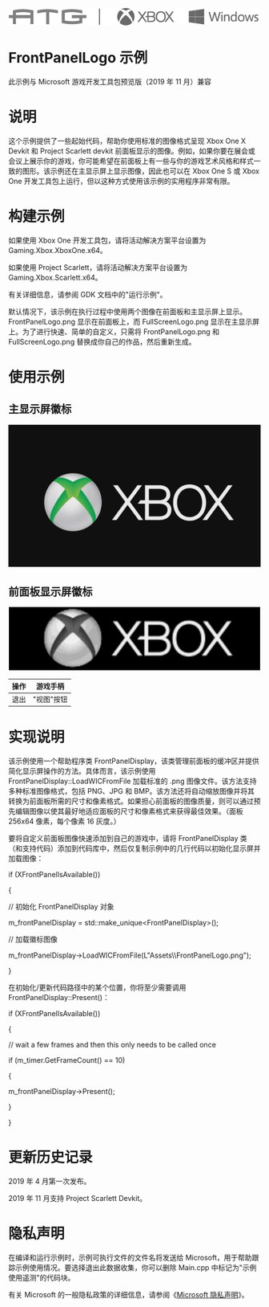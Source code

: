   ![](./media/image1.png)

#   FrontPanelLogo 示例

此示例与 Microsoft 游戏开发工具包预览版（2019 年 11 月）兼容

# 

# 说明

这个示例提供了一些起始代码，帮助你使用标准的图像格式呈现 Xbox One X
Devkit 和 Project Scarlett devkit
前面板显示的图像。例如，如果你要在展会或会议上展示你的游戏，你可能希望在前面板上有一些与你的游戏艺术风格和样式一致的图形。该示例还在主显示屏上显示图像，因此也可以在
Xbox One S 或 Xbox One
开发工具包上运行，但以这种方式使用该示例的实用程序非常有限。

# 构建示例

如果使用 Xbox One 开发工具包，请将活动解决方案平台设置为
Gaming.Xbox.XboxOne.x64。

如果使用 Project Scarlett，请将活动解决方案平台设置为
Gaming.Xbox.Scarlett.x64。

有关详细信息，请参阅 GDK 文档中的"运行示例"。

默认情况下，该示例在执行过程中使用两个图像在前面板和主显示屏上显示。FrontPanelLogo.png
显示在前面板上，而 FullScreenLogo.png
显示在主显示屏上。为了进行快速、简单的自定义，只需将 FrontPanelLogo.png
和 FullScreenLogo.png 替换成你自己的作品，然后重新生成。

# 使用示例

## 主显示屏徽标

![](./media/image3.png)

## 前面板显示屏徽标

![](./media/image4.png)

| 操作                                   |  游戏手柄                    |
|----------------------------------------|-----------------------------|
| 退出                                   |  "视图"按钮                  |

# 

# 

# 实现说明

该示例使用一个帮助程序类
FrontPanelDisplay，该类管理前面板的缓冲区并提供简化显示屏操作的方法。具体而言，该示例使用
FrontPanelDisplay::LoadWICFromFile 加载标准的 .png
图像文件。该方法支持多种标准图像格式，包括 PNG、JPG 和
BMP。该方法还将自动缩放图像并将其转换为前面板所需的尺寸和像素格式。如果担心前面板的图像质量，则可以通过预先编辑图像以使其最好地适应面板的尺寸和像素格式来获得最佳效果。（面板
256x64 像素，每个像素 16 灰度。）

要将自定义前面板图像快速添加到自己的游戏中，请将 FrontPanelDisplay
类（和支持代码）添加到代码库中，然后仅复制示例中的几行代码以初始化显示屏并加载图像：

if (XFrontPanelIsAvailable())

{

// 初始化 FrontPanelDisplay 对象

m_frontPanelDisplay = std::make_unique\<FrontPanelDisplay\>();

// 加载徽标图像

m_frontPanelDisplay-\>LoadWICFromFile(L\"Assets\\\\FrontPanelLogo.png\");

}

在初始化/更新代码路径中的某个位置，你将至少需要调用
FrontPanelDisplay::Present()：

if (XFrontPanelIsAvailable())

{

// wait a few frames and then this only needs to be called once

if (m_timer.GetFrameCount() == 10)

{

m_frontPanelDisplay-\>Present();

}

}

# 更新历史记录

2019 年 4 月第一次发布。

2019 年 11 月支持 Project Scarlett Devkit。

# 隐私声明

在编译和运行示例时，示例可执行文件的文件名将发送给
Microsoft，用于帮助跟踪示例使用情况。要选择退出此数据收集，你可以删除
Main.cpp 中标记为"示例使用遥测"的代码块。

有关 Microsoft 的一般隐私政策的详细信息，请参阅《[Microsoft
隐私声明](https://privacy.microsoft.com/en-us/privacystatement/)》。
